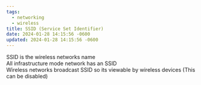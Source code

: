 ```yaml
---
tags:
  - networking
  - wireless
title: SSID (Service Set Identifier)
date: 2024-01-28 14:15:56 -0600
updated: 2024-01-28 14:15:56 -0600
---
```


SSID is the wireless networks name  
All infrastructure mode network has an SSID  
Wireless networks broadcast SSID so its viewable by wireless devices (This can be disabled)
